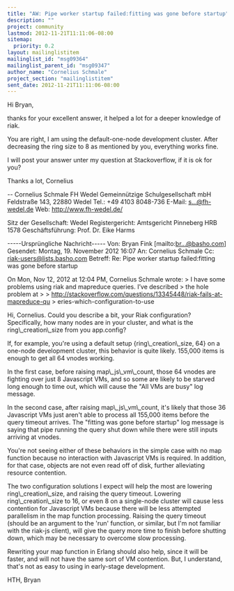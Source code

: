 ```yaml
---
title: "AW: Pipe worker startup failed:fitting was gone before startup"
description: ""
project: community
lastmod: 2012-11-21T11:11:06-08:00
sitemap:
  priority: 0.2
layout: mailinglistitem
mailinglist_id: "msg09364"
mailinglist_parent_id: "msg09347"
author_name: "Cornelius Schmale"
project_section: "mailinglistitem"
sent_date: 2012-11-21T11:11:06-08:00
---
```



Hi Bryan, 

thanks for your excellent answer, it helped a lot for a deeper knowledge of 
riak. 

You are right, I am using the default-one-node development cluster. After 
decreasing the ring size to 8 as mentioned by you, everything works fine.

I will post your answer unter my question at Stackoverflow, if it is ok for you?

Thanks a lot,
Cornelius

--
Cornelius Schmale
FH Wedel Gemeinnützige Schulgesellschaft mbH Feldstraße 143, 22880 Wedel
Tel.: +49 4103 8048-736
E-Mail: s...@fh-wedel.de
Web: http://www.fh-wedel.de/

Sitz der Gesellschaft: Wedel
Registergericht: Amtsgericht Pinneberg HRB 1578
Geschäftsführung: Prof. Dr. Eike Harms


-----Ursprüngliche Nachricht-----
Von: Bryan Fink [mailto:br...@basho.com] 
Gesendet: Montag, 19. November 2012 16:07
An: Cornelius Schmale
Cc: riak-users@lists.basho.com
Betreff: Re: Pipe worker startup failed:fitting was gone before startup

On Mon, Nov 12, 2012 at 12:04 PM, Cornelius Schmale  wrote:
&gt; I have some problems using riak and mapreduce queries. I’ve described 
&gt; the hole problem at
&gt;
&gt; http://stackoverflow.com/questions/13345448/riak-fails-at-mapreduce-qu
&gt; eries-which-configuration-to-use

Hi, Cornelius. Could you describe a bit, your Riak configuration?
Specifically, how many nodes are in your cluster, and what is the 
ring\\_creation\\_size from you app.config?

If, for example, you're using a default setup {ring\\_creation\\_size, 64} on a 
one-node development cluster, this behavior is quite likely.
155,000 items is enough to get all 64 vnodes working.

In the first case, before raising map\\_js\\_vm\\_count, those 64 vnodes are fighting 
over just 8 Javascript VMs, and so some are likely to be starved long enough to 
time out, which will cause the "All VMs are busy" log message.

In the second case, after raising map\\_js\\_vm\\_count, it's likely that those 36 
Javascript VMs just aren't able to process all 155,000 items before the query 
timeout arrives. The "fitting was gone before startup" log message is saying 
that pipe running the query shut down while there were still inputs arriving at 
vnodes.

You're not seeing either of these behaviors in the simple case with no map 
function because no interaction with Javascript VMs is required.
In addition, for that case, objects are not even read off of disk, further 
alleviating resource contention.

The two configuration solutions I expect will help the most are lowering 
ring\\_creation\\_size, and raising the query timeout. Lowering ring\\_creation\\_size 
to 16, or even 8 on a single-node cluster will cause less contention for 
Javascript VMs because there will be less attempted parallelism in the map 
function processing. Raising the query timeout (should be an argument to the 
'run' function, or similar, but I'm not familiar with the riak-js client), will 
give the query more time to finish before shutting down, which may be necessary 
to overcome slow processing.

Rewriting your map function in Erlang should also help, since it will be 
faster, and will not have the same sort of VM contention. But, I understand, 
that's not as easy to using in early-stage development.

HTH,
Bryan

